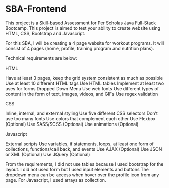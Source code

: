 # SBA-Frontend

This project is a Skill-based Assessment for Per Scholas Java Full-Stack Bootcamp. This project is aimed to test your ability to create website using HTML, CSS, Bootstrap and Javascript. 

For this SBA, I will be creating a 4 page website for workout programs. It will consist of 4 pages (home, profile, training program and nutrition plans). 

Technical requirements are below:

HTML

Have at least 3 pages, keep the grid system consistent as much as possible
Use at least 10 different HTML tags
Use HTML tables
Implement at least two uses for forms
Dropped Down Menu 
Use web fonts
Use different types of content in the form of text, images, videos, and GIFs
Use regex validation

CSS

Inline, internal, and external styling
Use five different CSS selectors
Don’t use too many fonts
Use colors that complement each other
Use Flexbox (Optional)
Use SASS/SCSS (Optional)
Use animations (Optional)

Javascript

External scripts
Use variables, if statements, loops, at least one form of collections, functions/call back, and events
Use AJAX (Optional) 
Use JSON or XML (Optional)
Use JQuery (Optional)


From the requirements, I did not use tables because I used bootstrap for the layout. I did not used form but I used input elements and buttons
The dropdown menu can be access when hover over the profile icon from any page. For Javascript, I used arrays as collection. 